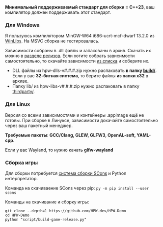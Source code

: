 **Минимальный поддерживаемый стандарт для сборки = C++23**, ваш компилятор должен поддерживать этот стандарт.

### Для Windows

Я пользуюсь компилятором MinGW-W64 i686-ucrt-mcf-dwarf 13.2.0 из [WinLibs](https://winlibs.com/). На MSVC сборка не тестировалась.

Зависимости собраны в .dll файлы и запакованы в архив. Скачать их можно в [разделе релизов](https://github.com/HPW-dev/HPW-Demo/releases). Если хотите собрать зависимости самостоятельно, то скачайте зависимости [из списка](../version.txt) и соберите их.
- DLL файлы из hpw-dlls-v#.#.#.zip нужно распаковать **в папку [build/](../build/)**. Если у вас **32-битная система**, то берите файлы **из папки x32** в архиве.
- Папку lib/ из hpw-libs-v#.#.#.zip нужно распаковать в папку [thirdparty/](../thirdparty/).

### Для Linux

Версия со всеми зависимостями и контейнеры .appimage ещё не готовы. При сборке в Линуксе, зависимости докачайте самостоятельно через ваш пакетный менеджер. 

**Требуемые пакеты: GCC/Clang, GLEW, GLFW3, OpenAL-soft, YAML-cpp.**

Если у вас Wayland, то нужно качать **glfw-wayland**

### Сборка игры

Для сборки потребуется [система сборки SCons](https://scons.org/) и Python интерпретатор.

Команда на скачиваение SCons через pip: ```py -m pip install --user scons```

Команды на скачивание и сборку игры:
```
git clone --depth=1 https://github.com/HPW-dev/HPW-Demo
cd HPW-Demo
python "script/build-game-release.py"
```
